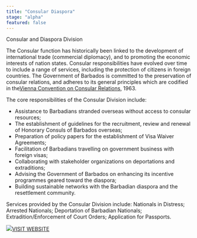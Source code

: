 ```yaml
---
title: "Consular Diaspora"
stage: "alpha"
featured: false
---
```


Consular and Diaspora Division

The Consular function has historically been linked to the development of international trade (commercial diplomacy), and to promoting the economic interests of nation states. Consular responsibilities have evolved over time to include a range of services, including the protection of citizens in foreign countries. The Government of Barbados is committed to the preservation of consular relations, and adheres to its general principles which are codified in the[Vienna Convention on Consular Relations](https://treaties.un.org/), 1963.

The core responsibilities of the Consular Division include:

- Assistance to Barbadians stranded overseas without access to consular resources;
- The establishment of guidelines for the recruitment, review and renewal of Honorary Consuls of Barbados overseas;
- Preparation of policy papers for the establishment of Visa Waiver Agreements;
- Facilitation of Barbadians travelling on government business with foreign visas;
- Collaborating with stakeholder organizations on deportations and extraditions;
- Advising the Government of Barbados on enhancing its incentive programmes geared toward the diaspora;
- Building sustainable networks with the Barbadian diaspora and the resettlement community.

Services provided by the Consular Division include: Nationals in Distress; Arrested Nationals; Deportation of Barbadian Nationals; Extradition/Enforcement of Court Orders; Application for Passports.

[![](https://www.gov.bb/fileadmin/template/images/i-visit-white.png)VISIT WEBSITE](https://www.foreign.gov.bb/consular-and-diaspora-division/)